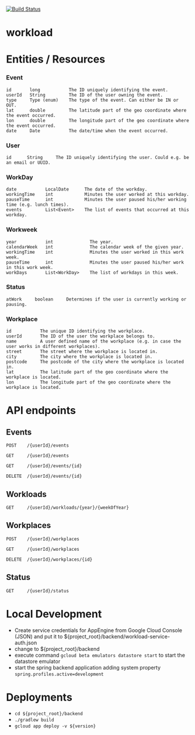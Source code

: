 [![Build Status](https://travis-ci.org/FriendsOfDo/workload.svg?branch=master)](https://travis-ci.org/FriendsOfDo/workload)

# workload

# Entities / Resources
### Event
```
id       long           The ID uniquely identifying the event.
userId   String         The ID of the user owning the event.
type     Type (enum)    The type of the event. Can either be IN or OUT.
lat      double         The latitude part of the geo coordinate where the event occurred.
lon      double         The longitude part of the geo coordinate where the event occurred.
date     Date           The date/time when the event occurred.
```

### User
```
id      String     The ID uniquely identifying the user. Could e.g. be an email or UUID.
```

### WorkDay
```
date           LocalDate      The date of the workday.
workingTime    int            Minutes the user worked at this workday.
pauseTime      int            Minutes the user paused his/her working time (e.g. lunch times).
events         List<Event>    The list of events that occurred at this workday.
```
 
### Workweek
```
year           int              The year.
calendarWeek   int              The calendar week of the given year.
workingTime    int              Minutes the user worked in this work week.
pauseTime      int              Minutes the user paused his/her work in this work week.
workDays       List<WorkDay>    The list of workdays in this week.
```

### Status
```
atWork     boolean     Determines if the user is currently working or pausing.
```

### Workplace
```
id           The unique ID identifying the workplace.
userId       The ID of the user the workplace belongs to.
name         A user defined name of the workplace (e.g. in case the user works in different workplaces).
street       The street where the workplace is located in.
city         The city where the workplace is located in.
postcode     The postcode of the city where the workplace is located in.
lat          The latitude part of the geo coordinate where the workplace is located.
lon          The longitude part of the geo coordinate where the workplace is located.
```

# API endpoints
## Events
`POST    /{userId}/events`

`GET     /{userId}/events`

`GET     /{userId}/events/{id}`

`DELETE  /{userId}/events/{id}`

## Workloads
`GET     /{userId}/workloads/{year}/{weekOfYear}`

## Workplaces
`POST    /{userId}/workplaces`

`GET     /{userId}/workplaces`

`DELETE  /{userId}/workplaces/{id}`

## Status
`GET     /{userId}/status`


# Local Development
- Create service credentials for AppEngine from Google Cloud Console (JSON) and put it to ${project_root}/backend/workload-service-auth.json
- change to ${project_root}/backend
- execute command `gcloud beta emulators datastore start` to start the datastore emulator
- start the spring backend application adding system property `spring.profiles.active=development`

# Deployments
- `cd ${project_root}/backend`
- `./gradlew build`
- `gcloud app deploy -v ${version}`
